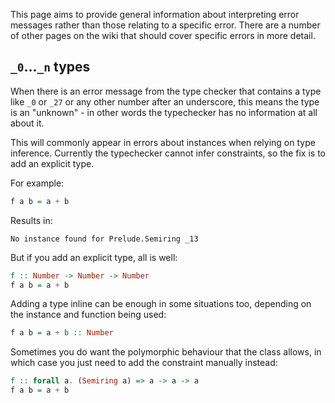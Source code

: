 This page aims to provide general information about interpreting error messages rather than those relating to a specific error. There are a number of other pages on the wiki that should cover specific errors in more detail.

## `_0`...`_n` types

When there is an error message from the type checker that contains a type like `_0` or `_27` or any other number after an underscore, this means the type is an "unknown" - in other words the typechecker has no information at all about it.

This will commonly appear in errors about instances when relying on type inference. Currently the typechecker cannot infer constraints, so the fix is to add an explicit type.

For example:

``` purescript
f a b = a + b
```

Results in:

```
No instance found for Prelude.Semiring _13
```

But if you add an explicit type, all is well:

``` purescript
f :: Number -> Number -> Number
f a b = a + b
```

Adding a type inline can be enough in some situations too, depending on the instance and function being used:

``` purescript
f a b = a + b :: Number
```

Sometimes you do want the polymorphic behaviour that the class allows, in which case you just need to add the constraint manually instead:

``` purescript
f :: forall a. (Semiring a) => a -> a -> a
f a b = a + b
```
